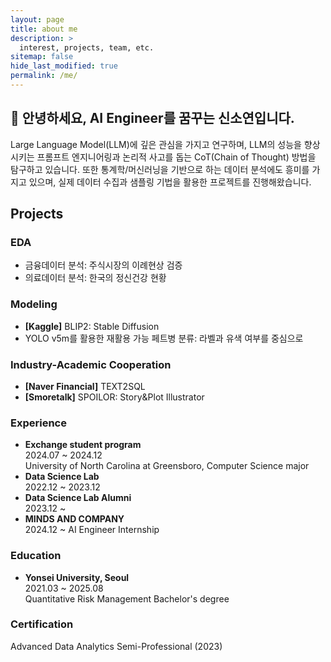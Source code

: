 ```yaml
---
layout: page
title: about me
description: >
  interest, projects, team, etc.
sitemap: false
hide_last_modified: true
permalink: /me/
---
```

## 👋 안녕하세요, AI Engineer를 꿈꾸는 신소연입니다.
Large Language Model(LLM)에 깊은 관심을 가지고 연구하며, LLM의 성능을 향상시키는 프롬프트 엔지니어링과 논리적 사고를 돕는 CoT(Chain of Thought) 방법을 탐구하고 있습니다. 또한 통계학/머신러닝을 기반으로 하는 데이터 분석에도 흥미를 가지고 있으며, 실제 데이터 수집과 샘플링 기법을 활용한 프로젝트를 진행해왔습니다.


## Projects
### EDA
- 금융데이터 분석: 주식시장의 이례현상 검증
- 의료데이터 분석: 한국의 정신건강 현황

### Modeling
- **[Kaggle]** BLIP2: Stable Diffusion
- YOLO v5m를 활용한 재활용 가능 페트병 분류: 라벨과 유색 여부를 중심으로
### Industry-Academic Cooperation
- **[Naver Financial]** TEXT2SQL
- **[Smoretalk]** SPOILOR: Story&Plot Illustrator

### Experience
- **Exchange student program** \
2024.07 ~ 2024.12 \
University of North Carolina at Greensboro, Computer Science major
- **Data Science Lab** \
2022.12 ~ 2023.12
- **Data Science Lab Alumni** \
2023.12 ~
- **MINDS AND COMPANY** \
2024.12 ~
AI Engineer Internship


### Education
- **Yonsei University, Seoul** \
2021.03 ~ 2025.08 \
Quantitative Risk Management Bachelor's degree

### Certification
Advanced Data Analytics Semi-Professional (2023)